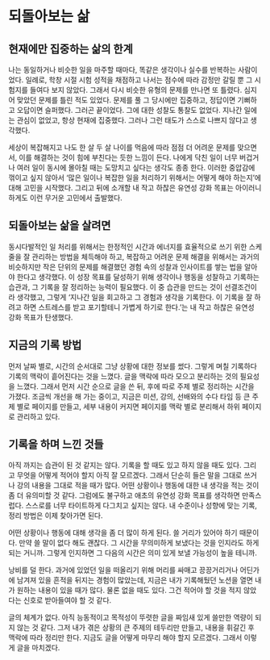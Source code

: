 # 되돌아보는 삶

## 현재에만 집중하는 삶의 한계

나는 동일하거나 비슷한 일을 마주할 때마다, 똑같은 생각이나 실수를 반복하는 사람이었다. 일례로, 학창 시절 시험 성적을 채점하고 나서는 점수에 따라 감정만 갈릴 뿐 그 시험지를 들여다 보지 않았다. 그래서 다시 비슷한 유형의 문제를 만나면 또 틀렸다. 심지어 맞았던 문제를 틀린 적도 있었다. 문제를 풀 그 당시에만 집중하고, 정답이면 기뻐하고 오답이면 슬퍼했다. 그러곤 끝이었다. 그에 대한 성찰도 통찰도 없었다. 지나간 일에는 관심이 없었고, 항상 현재에 집중했다. 그러나 그런 태도가 스스로 나쁘지 않다고 생각했다.

세상이 복잡해지고 나도 한 살 두 살 나이를 먹음에 따라 점점 더 어려운 문제를 맞으면서, 이를 해결하는 것이 힘에 부친다는 듯한 느낌이 든다. 나에게 닥친 일이 너무 버겁거나 여러 일이 동시에 몰아칠 때는 도망치고 싶다는 생각도 종종 한다. 이러한 중압감에 꺾이고 싶지 않아서 ‘많은 일이나 복잡한 일을 처리하기 위해서는 어떻게 해야 하는지’에 대해 고민을 시작했다. 그리고 뒤에 소개할 내 작고 하찮은 유연성 강화 목표는 아이러니하게도 이런 무거운 고민에서 출발했다.

## 되돌아보는 삶을 살려면

동시다발적인 일 처리를 위해서는 한정적인 시간과 에너지를 효율적으로 쓰기 위한 스케줄을 잘 관리하는 방법을 체득해야 하고, 복잡하고 어려운 문제 해결을 위해서는 과거의 비슷하지만 작은 단위의 문제를 해결했던 경험 속의 성찰과 인사이트를 쌓는 법을 알아야 한다고 생각했다. 이 성장 목표를 달성하기 위해 생각이나 행동을 성찰하고 기록하는 습관과, 그 기록을 잘 정리하는 능력이 필요했다. 이 중 습관을 만드는 것이 선결조건이라 생각했고, 그렇게 ‘지나간 일을 회고하고 그 경험과 생각을 기록한다. 이 기록을 잘 하려고 하면 스트레스를 받고 포기할테니 가볍게 하기로 한다.’는 내 작고 하찮은 유연성 강화 목표가 탄생했다.

## 지금의 기록 방법

먼저 날짜 별로, 시간의 순서대로 그냥 상황에 대한 정보를 썼다. 그렇게 며칠 기록하다 기록의 맥락이 흩어진다는 것을 느꼈다. 글을 맥락에 따라 모으고 분리하는 것의 필요성을 느꼈다. 그래서 먼저 시간 순으로 글을 쓴 뒤, 후에 따로 주제 별로 정리하는 시간을 가졌다. 조금씩 개선을 해 가는 중이고, 지금은 미션, 강의, 선배와의 수다 타임 등 큰 주제 별로 페이지를 만들고, 세부 내용이 커지면 페이지를 맥락 별로 분리해서 하위 페이지로 관리하고 있다.

## 기록을 하며 느낀 것들

아직 까지는 습관이 된 것 같지는 않다. 기록을 할 때도 있고 하지 않을 때도 있다. 그리고 무엇을 어떻게 적어야 할지 아직 잘 모르겠다. 그래서 단순히 들은 말을 그대로 쓰거나 강의 내용을 그대로 적을 때가 많다. 어떤 상황이나 행동에 대한 내 생각을 적는 것이 좀 더 유의미할 것 같다. 그럼에도 불구하고 애초의 유연성 강화 목표를 생각하면 만족스럽다. 스스로를 너무 타이트하게 다그치고 싶지는 않다. 내 수준이나 성향에 맞는 기록, 정리 방법은 이제 찾아가면 된다.

어떤 상황이나 행동에 대해 생각을 좀 더 많이 하게 된다. 쓸 거리가 있어야 하기 때문이다. 만약 쓸 말이 없다 해도 괜찮다. 그 시간을 무의미하게 보냈다는 것을 인지라도 하게 되는 거니까. 그렇게 인지하면 그 다음의 시간은 의미 있게 보낼 가능성이 높을 테니까.

낭비를 덜 한다. 과거에 있었던 일을 떠올리기 위해 머리를 싸매고 끙끙거리거나 어딘가에 남겨져 있을 흔적을 뒤지는 경험이 많았는데, 지금은 내가 기록해뒀던 노션을 열면 내가 원하는 내용이 있을 때가 많다. 물론 없을 때도 있다. 그건 적어야 할 것을 적지 않았다는 신호로 받아들여야 할 것 같다.

글의 체계가 없다. 아직 능동적이고 목적성이 뚜렷한 글을 짜임새 있게 쓸만한 역량이 되지 않는 것 같다. 그저 내가 겪은 상황의 큰 주제의 테두리만 만들고, 내용을 휘갈긴 후 맥락에 따라 정리만 한다. 지금도 글을 어떻게 마무리 해야 할지 모르겠다. 그래서 이렇게 글을 마치겠다.
